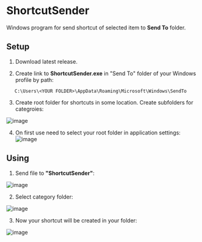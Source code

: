 # ShortcutSender
Windows program for send shortcut of selected item to **Send To** folder.

## Setup

1. Download latest release.

2. Create link to **ShortcutSender.exe** in "Send To" folder of your Windows profile by path:
```
   C:\Users\<YOUR FOLDER>\AppData\Roaming\Microsoft\Windows\SendTo
``` 

3. Create root folder for shortcuts in some location. Create subfolders for categroies:

![image](https://user-images.githubusercontent.com/1760365/194776613-ff438b37-ae1e-4b7d-9fb0-5e94ff4df1bd.png)

4. On first use need to select your root folder in application settings:
![image](https://user-images.githubusercontent.com/1760365/194776765-d07c3130-6590-46a7-ad3b-f661ae95aeda.png)

## Using

1. Send file to **"ShortcutSender"**:

![image](https://user-images.githubusercontent.com/1760365/194776665-953f1e63-2ec4-48db-92ba-dba4a378c38a.png)

2. Select category folder:

![image](https://user-images.githubusercontent.com/1760365/194776712-87c92f45-12f9-4e1b-9ada-f068f61d170b.png)

3. Now your shortcut will be created in your folder:

![image](https://user-images.githubusercontent.com/1760365/194776719-97503559-261a-4aa2-a649-77fdb27429aa.png)

